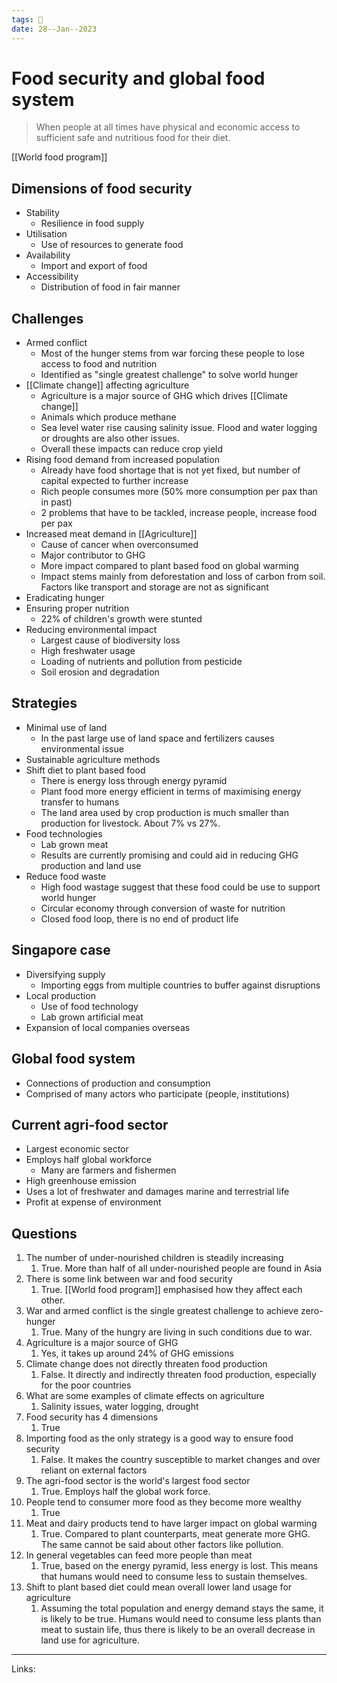 ```yaml
---
tags: 🌱
date: 28--Jan--2023
---
```


# Food security and global food system

> When people at all times have physical and economic access to sufficient safe and nutritious food for their diet.

[[World food program]]

## Dimensions of food security
- Stability
    - Resilience in food supply
- Utilisation
    - Use of resources to generate food
- Availability
    - Import and export of food
- Accessibility
    - Distribution of food in fair manner

## Challenges
- Armed conflict
    - Most of the hunger stems from war forcing these people to lose access to food and nutrition
    - Identified as "single greatest challenge" to solve world hunger
- [[Climate change]] affecting agriculture
    - Agriculture is a major source of GHG which drives [[Climate change]]
    - Animals which produce methane
    - Sea level water rise causing salinity issue. Flood and water logging or droughts are also other issues.
    - Overall these impacts can reduce crop yield
- Rising food demand from increased population
    - Already have food shortage that is not yet fixed, but number of capital expected to further increase
    - Rich people consumes more (50% more consumption per pax than in past)
    - 2 problems that have to be tackled, increase people, increase food per pax
- Increased meat demand in [[Agriculture]]
    - Cause of cancer when overconsumed
    - Major contributor to GHG
    - More impact compared to plant based food on global warming
    - Impact stems mainly from deforestation and loss of carbon from soil. Factors like transport and storage are not as significant
- Eradicating hunger
- Ensuring proper nutrition
    - 22% of children's growth were stunted
- Reducing environmental impact
    - Largest cause of biodiversity loss
    - High freshwater usage
    - Loading of nutrients and pollution from pesticide
    - Soil erosion and degradation

## Strategies
- Minimal use of land
    - In the past large use of land space and fertilizers causes environmental issue
- Sustainable agriculture methods
- Shift diet to plant based food
    - There is energy loss through energy pyramid
    - Plant food more energy efficient in terms of maximising energy transfer to humans
    - The land area used by crop production is much smaller than production for livestock. About 7% vs 27%.
- Food technologies
    - Lab grown meat
    - Results are currently promising and could aid in reducing GHG production and land use
- Reduce food waste
    - High food wastage suggest that these food could be use to support world hunger
    - Circular economy through conversion of waste for nutrition
    - Closed food loop, there is no end of product life

## Singapore case
- Diversifying supply
    - Importing eggs from multiple countries to buffer against disruptions
- Local production
    - Use of food technology
    - Lab grown artificial meat
- Expansion of local companies overseas

## Global food system
- Connections of production and consumption
- Comprised of many actors who participate (people, institutions)

## Current agri-food sector
- Largest economic sector
- Employs half global workforce
    - Many are farmers and fishermen
- High greenhouse emission
- Uses a lot of freshwater and damages marine and terrestrial life
- Profit at expense of environment

## Questions
1. The number of under-nourished children is steadily increasing
    1. True. More than half of all under-nourished people are found in Asia
2. There is some link between war and food security
    1. True. [[World food program]] emphasised how they affect each other.
3. War and armed conflict is the single greatest challenge to achieve zero-hunger
    1. True. Many of the hungry are living in such conditions due to war.
4. Agriculture is a major source of GHG
    1. Yes, it takes up around 24% of GHG emissions
5. Climate change does not directly threaten food production
    1. False. It directly and indirectly threaten food production, especially for the poor countries
6. What are some examples of climate effects on agriculture
    1. Salinity issues, water logging, drought
7. Food security has 4 dimensions
    1. True
8. Importing food as the only strategy is a good way to ensure food security
    1. False. It makes the country susceptible to market changes and over reliant on external factors
9. The agri-food sector is the world's largest food sector
    1. True. Employs half the global work force.
10. People tend to consumer more food as they become more wealthy
    1. True
11. Meat and dairy products tend to have larger impact on global warming
    1. True. Compared to plant counterparts, meat generate more GHG. The same cannot be said about other factors like pollution.
12. In general vegetables can feed more people than meat
    1. True, based on the energy pyramid, less energy is lost. This means that humans would need to consume less to sustain themselves.
13. Shift to plant based diet could mean overall lower land usage for agriculture
    1. Assuming the total population and energy demand stays the same, it is likely to be true. Humans would need to consume less plants than meat to sustain life, thus there is likely to be an overall decrease in land use for agriculture.

---
Links: 